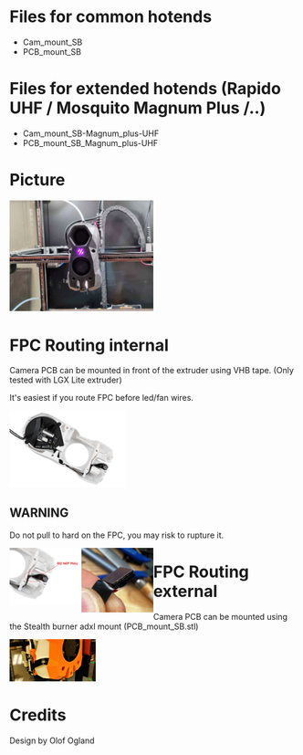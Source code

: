 # Files for common hotends
- Cam_mount_SB
- PCB_mount_SB

# Files for extended hotends (Rapido UHF / Mosquito Magnum Plus /..)
- Cam_mount_SB-Magnum_plus-UHF
- PCB_mount_SB_Magnum_plus-UHF


# Picture
<img src="./images/SB_UHF.jpg "  width="50%">

# FPC Routing internal
Camera PCB can be mounted in front of the extruder using VHB tape. (Only tested with LGX Lite extruder)

It's easiest if you route FPC before led/fan wires.

<img src="./images/FPC_INTERNAL.jpg "  width="40%">

## WARNING
Do not pull to hard on the FPC, you may risk to rupture it.

<img src="./Images/FPC_DONT_PULL.jpg"  width="25%" align="left">
<img src="./Images/FPC_TORN.jpg"  width="25%" align="left">


# FPC Routing external
Camera PCB can be mounted using the Stealth burner adxl mount (PCB_mount_SB.stl)

<img src="./images/FPC_EXTERNAL.jpg "  width="30%">


# Credits
Design by Olof Ogland